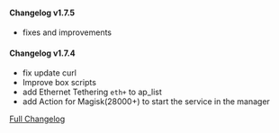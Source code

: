 #### Changelog v1.7.5
+ fixes and improvements
#### Changelog v1.7.4
+ fix update curl
+ Improve box scripts
+ add Ethernet Tethering `eth+` to ap_list
+ add Action for Magisk(28000+) to start the service in the manager

[Full Changelog](https://github.com/taamarin/box_for_magisk/compare/v1.7.4...v1.7.5)